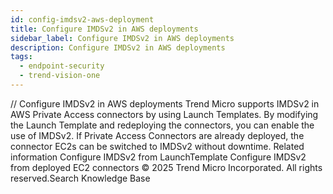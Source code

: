 ```yaml
---
id: config-imdsv2-aws-deployment
title: Configure IMDSv2 in AWS deployments
sidebar_label: Configure IMDSv2 in AWS deployments
description: Configure IMDSv2 in AWS deployments
tags:
  - endpoint-security
  - trend-vision-one
---
```


/*<![CDATA[*/ $('#title').html($('meta[name=map-description]').attr('content')); /*]]>*/ Configure IMDSv2 in AWS deployments Trend Micro supports IMDSv2 in AWS Private Access connectors by using Launch Templates. By modifying the Launch Template and redeploying the connectors, you can enable the use of IMDSv2. If Private Access Connectors are already deployed, the connector EC2s can be switched to IMDSv2 without downtime. Related information Configure IMDSv2 from LaunchTemplate Configure IMDSv2 from deployed EC2 connectors © 2025 Trend Micro Incorporated. All rights reserved.Search Knowledge Base